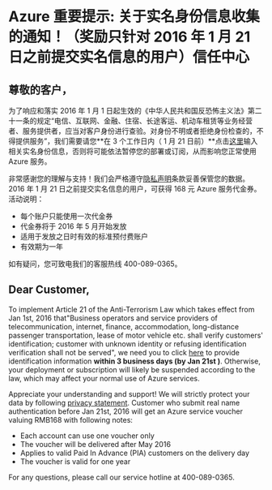 <properties
	pageTitle="Azure 重要提示: 关于实名身份信息收集的通知！- Microsoft Azure"
    description=""
    services=""
    documentationCenter=""
    authors=""
    manager=""
    editor=""
    tags=""/>
	
<tags ms.service="announcement" ms.date="" wacn.date="" wacn.lang="cn"/>

# Azure 重要提示: 关于实名身份信息收集的通知！（奖励只针对 2016 年 1 月 21 日之前提交实名信息的用户）信任中心
## 尊敬的客户，
 
为了响应和落实 2016 年 1 月 1 日起生效的《中华人民共和国反恐怖主义法》第二十一条的规定“电信、互联网、金融、住宿、长途客运、机动车租赁等业务经营者、服务提供者，应当对客户身份进行查验。对身份不明或者拒绝身份检查的，不得提供服务”，我们需要请您**在 3 个工作日内（ 1 月 21 日前）**点击[这里](https://support.windowsazure.cn/zh-cn/support/identity-auth)输入相关实名身份信息，否则将可能依法暂停您的部署或订阅，从而影响您正常使用 Azure 服务。

非常感谢您的理解与支持！我们会严格遵守[隐私声明](/support/legal/privacy-statement)条款妥善保管您的数据。2016 年 1 月 21 日之前提交实名信息的用户，可获得 168 元 Azure 服务代金券。活动说明：

* 每个账户只能使用一次代金券
* 代金券将于 2016 年 5 月开始发放
* 适用于发放之日时有效的标准预付费账户
* 有效期为一年

如有疑问，您可致电我们的客服热线 400-089-0365。

## Dear Customer,

To implement Article 21 of the Anti-Terrorism Law which takes effect from Jan 1st, 2016 that"Business operators and service providers of telecommunication, internet, finance, accommodation, long-distance passenger transportation, lease of motor vehicle etc. shall verify customers' identification; customer with unknown identity or refusing identification verification shall not be served", we need you to click [here](https://support.windowsazure.cn/zh-cn/support/identity-auth) to provide identification information **within 3 business days (by Jan 21st )**. Otherwise, your deployment or subscription will likely be suspended according to the law, which may affect your normal use of Azure services.

Appreciate your understanding and support! We will strictly protect your data by following [privacy statement](/support/legal/privacy-statement). Customer who submit real name authentication before Jan 21st, 2016 will get an Azure service voucher valuing RMB168 with following notes:

* Each account can use one voucher only
* The voucher will be delivered after May 2016
* Applies to valid Paid In Advance (PIA) customers on the delivery day
* The voucher is valid for one year

For any questions, please call our service hotline at 400-089-0365.